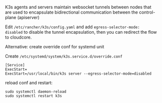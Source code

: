 K3s agents and servers maintain websocket tunnels between nodes that are used to encapsulate bidirectional communication between the control-plane (apiserver)

Edit ```/etc/rancher/k3s/config.yaml``` and add ```egress-selector-mode: disabled```  to disable the tunnel encapsulation, then you can redirect the flow to cloudcore.

Alternative: create override conf for systemd unit

Create  ```/etc/systemd/system/k3s.service.d/override.conf``` 

```
[Service]
ExecStart=
ExecStart=/usr/local/bin/k3s server --egress-selector-mode=disabled
```
reload conf and restart:

```
sudo systemctl daemon-reload
sudo systemctl restart k3s
```
